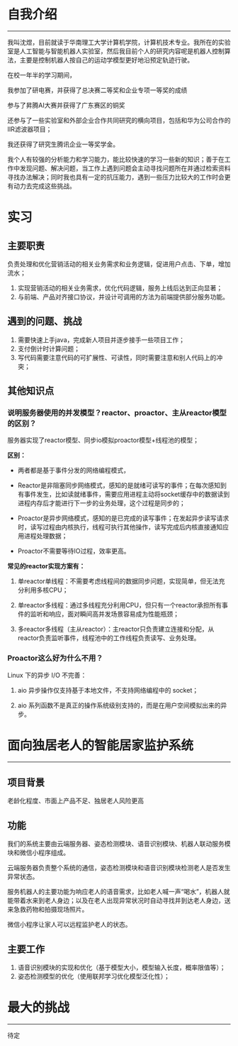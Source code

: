 # 自我介绍

---

我叫沈煜，目前就读于华南理工大学计算机学院，计算机技术专业。我所在的实验室是人工智能与智能机器人实验室，然后我目前个人的研究内容呢是机器人控制算法，主要是控制机器人按自己的运动学模型更好地沿预定轨迹行驶。

在校一年半的学习期间，

我参加了研电赛，并获得了总决赛二等奖和企业专项一等奖的成绩

参与了昇腾AI大赛并获得了广东赛区的铜奖

还参与了一些实验室和外部企业合作共同研究的横向项目，包括和华为公司合作的IIR滤波器项目；

我还获得了研究生腾讯企业一等奖学金。

我个人有较强的分析能力和学习能力，能比较快速的学习一些新的知识；善于在工作中发现问题、解决问题，当工作上遇到问题会主动寻找问题所在并通过检索资料寻找办法解决；同时我也具有一定的抗压能力，遇到一些压力比较大的工作时会更有动力去完成这些挑战。

# 实习

## 主要职责

负责处理和优化营销活动的相关业务需求和业务逻辑，促进用户点击、下单，增加流水；
1. 实现营销活动的相关业务需求，优化代码逻辑，服务上线后达到正向显著；
2. 与前端、产品对齐接口协议，并设计可调用的方法为前端提供部分服务功能。

## 遇到的问题、挑战

1. 需要快速上手java，完成新人项目并逐步接手一些项目工作；
2. 支付倒计时计算问题；
3. 写代码需要注意代码的可扩展性、可读性，同时需要注意和别人代码上的冲突；

## 其他知识点

### 说明服务器使用的并发模型？reactor、proactor、主从reactor模型的区别？

服务器实现了reactor模型、同步io模拟proactor模型+线程池的模型；

**区别：**

- 两者都是基于事件分发的网络编程模式，

- Reactor是非阻塞同步网络模式，感知的是就绪可读写的事件；在每次感知到有事件发生，比如读就绪事件，需要应用进程主动将socket缓存中的数据读到进程内存后才能进行下一步的业务处理，这个过程是同步的；

- Proactor是异步网络模式，感知的是已完成的读写事件；在发起异步读写请求时，读写过程由内核执行，线程可执行其他操作，读写完成后内核直接通知应用进程处理数据；

- Proactor不需要等待IO过程，效率更高。

**常见的reactor实现方案有：**

1. 单reactor单线程：不需要考虑线程间的数据同步问题，实现简单，但无法充分利用多核CPU；

2. 单reactor多线程：通过多线程充分利用CPU，但只有一个reactor承担所有事件的监听和响应，面对瞬间高并发场景容易成为性能瓶颈；

3. 多reactor多线程（主从reactor）：主reactor只负责建立连接和分配，从reactor负责监听事件，线程池中的工作线程负责读写、业务处理。

### Proactor这么好为什么不用？

Linux 下的异步 I/O 不完善：

1. aio 异步操作仅支持基于本地文件，不支持网络编程中的 socket；

2. aio 系列函数不是真正的操作系统级别支持的，而是在用户空间模拟出来的异步。

# 面向独居老人的智能居家监护系统

---

## 项目背景

老龄化程度、市面上产品不足、独居老人风险更高

## 功能

我们的系统主要由云端服务器、姿态检测模块、语音识别模块、机器人联动服务模块和微信小程序组成。

云端服务器负责整个系统的通信，姿态检测模块和语音识别模块检测老人是否发生异常状态。

服务机器人的主要功能为响应老人的语音需求，比如老人喊一声“喝水”，机器人就能带着水来到老人身边；以及在老人出现异常状况时自动寻找并到达老人身边，送来急救药物和拍摄现场照片。

微信小程序让家人可以远程监护老人的状态。

## 主要工作

1. 语音识别模块的实现和优化（基于模型大小，模型输入长度，概率限值等）；
2. 姿态检测模型的优化（使用联邦学习优化模型泛化性）；

# 最大的挑战

---

待定